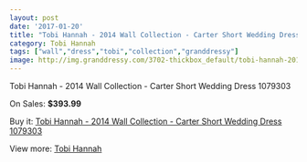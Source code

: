 ```yaml
---
layout: post
date: '2017-01-20'
title: "Tobi Hannah - 2014 Wall Collection - Carter Short Wedding Dress 1079303"
category: Tobi Hannah
tags: ["wall","dress","tobi","collection","granddressy"]
image: http://img.granddressy.com/3702-thickbox_default/tobi-hannah-2014-wall-collection-carter-short-wedding-dress-1079303.jpg
---
```

Tobi Hannah - 2014 Wall Collection - Carter Short Wedding Dress 1079303

On Sales: **$393.99**
<a href="https://www.granddressy.com/en/tobi-hannah/3093-tobi-hannah-2014-wall-collection-carter-short-wedding-dress-1079303.html"><amp-img layout="responsive" width="600" height="600" src="//img.granddressy.com/3702-thickbox_default/tobi-hannah-2014-wall-collection-carter-short-wedding-dress-1079303.jpg" alt="Tobi Hannah - 2014 Wall Collection - Carter Short Wedding Dress 1079303 0" /></a>
<a href="https://www.granddressy.com/en/tobi-hannah/3093-tobi-hannah-2014-wall-collection-carter-short-wedding-dress-1079303.html"><amp-img layout="responsive" width="600" height="600" src="//img.granddressy.com/3703-thickbox_default/tobi-hannah-2014-wall-collection-carter-short-wedding-dress-1079303.jpg" alt="Tobi Hannah - 2014 Wall Collection - Carter Short Wedding Dress 1079303 1" /></a>

Buy it: [Tobi Hannah - 2014 Wall Collection - Carter Short Wedding Dress 1079303](https://www.granddressy.com/en/tobi-hannah/3093-tobi-hannah-2014-wall-collection-carter-short-wedding-dress-1079303.html "Tobi Hannah - 2014 Wall Collection - Carter Short Wedding Dress 1079303")

View more: [Tobi Hannah](https://www.granddressy.com/en/160-tobi-hannah "Tobi Hannah")